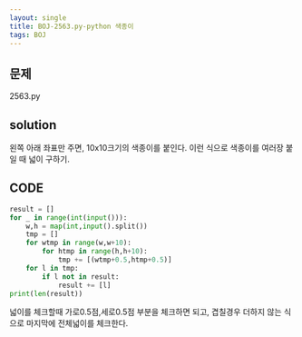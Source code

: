 ```yaml
---
layout: single
title: BOJ-2563.py-python 색종이
tags: BOJ
---
```


## 문제  
2563.py

## solution  
왼쪽 아래 좌표만 주면, 10x10크기의 색종이를 붙인다. 이런 식으로 색종이를 여러장 붙일 때 넓이 구하기.

## CODE  

```python
result = []
for _ in range(int(input())):
    w,h = map(int,input().split())
    tmp = []
    for wtmp in range(w,w+10):
        for htmp in range(h,h+10):
            tmp += [(wtmp+0.5,htmp+0.5)]
    for l in tmp:
        if l not in result:
            result += [l]
print(len(result))
```
넓이를 체크할때 가로0.5점,세로0.5점 부분을 체크하면 되고, 겹칠경우 더하지 않는 식으로 마지막에 전체넓이를 체크한다.